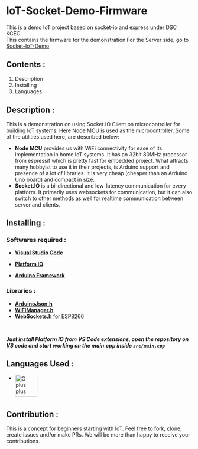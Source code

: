# **IoT-Socket-Demo-Firmware**

This is a demo IoT project based on socket-io and express under DSC KGEC.<br>
This contains the firmware for the demonstration
For the Server side, go to [Socket-IoT-Demo](https://github.com/DSCKGEC/IoT-Socket-Demo)
<br>

## **Contents :**
1. Description
0. Installing
0. Languages

## **Description :**

This is a demonstration on using Socket.IO Client on microcontroller for building IoT systems. Here Node MCU is used as the microcontroller. Some of the utilities used here, are described below:<br>
- **Node MCU** provides us with WiFi connectivity for ease of its implementation in home IoT systems. It has an 32bit 80MHz processor from espressif which is pretty fast for embedded project. What attracts many hobbyist to use it in their projects, is Arduino support and presence of a lot of libraries. It is very cheap (cheaper than an Arduino Uno board) and compact in size.<br>
- **Socket.IO** is a bi-directional and low-latency communication for every platform. It primarily uses websockets for communication, but it can also switch to other methods as well for realtime communication between server and clients.

## **Installing :**
### Softwares required :

- [**Visual Studio Code**](https://code.visualstudio.com/)

- [**Platform IO**](https://platformio.org/)

- [**Arduino Framework**](https://www.arduino.cc/)

### Libraries :
- [**ArduinoJson.h**](https://github.com/bblanchon/ArduinoJson.git)
- [**WiFiManager.h**](https://github.com/tzapu/WiFiManager.git)
- [**WebSockets.h** for ESP8266](https://github.com/Links2004/arduinoWebSockets.git)
<br>

***Just install Platform IO from VS Code extensions, open the repository on VS code and start working on the main.cpp inside ```src/main.cpp```***


## **Languages Used :**

- <img align="left" alt="C plus plus" width="60px" src="https://user-images.githubusercontent.com/72512900/146313275-30ec5b18-531f-4444-a777-025ff4deacbb.png" />
<br>

<br>

## **Contribution :**
This is a concept for beginners starting with IoT. Feel free to fork, clone, create issues and/or make PRs. We will be more than happy to receive your contributions.

